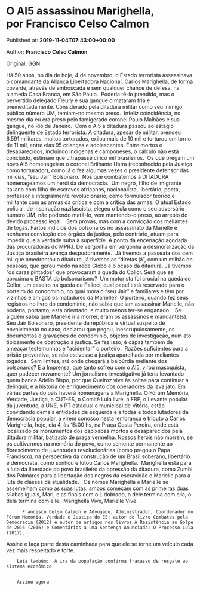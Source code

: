 
# O AI5 assassinou Marighella, por Francisco Celso Calmon

Published at: **2019-11-04T07:43:00+00:00**

Author: **Francisco Celso Calmon**

Original: [GGN](https://jornalggn.com.br/noticia/o-ai5-assassinou-marighella-por-francisco-celso-calmon/)

Há 50 anos, no dia de hoje, 4 de novembro, o Estado terrorista assassinava o comandante da Aliança Libertadora Nacional, Carlos Marighella, de forma covarde, através de emboscada e sem qualquer chance de defesa, na alameda Casa Branca, em São Paulo.  Poderia tê-lo prendido, mas o pervertido delegado Fleury e sua gangue o mataram fria e premeditadamente. Considerado pela ditadura militar como seu inimigo público número UM, temiam-no mesmo preso. 
Infeliz coincidência, no mesmo dia eu era preso pelo famigerado coronel Paulo Malhães e sua gangue, no Rio de Janeiro. 
Com o AI5 a ditadura passou ao estágio delinquente de Estado terrorista.
A ditadura, apesar de militar, prendeu 6.591 militares, muitos torturados, exilou mais de 10 mil e torturou em torno de 11 mil, entre elas 95 crianças e adolescentes. Entre mortos e desaparecidos, incluindo indígenas e camponeses, o cálculo não está concluído, estimam que ultrapasse cinco mil brasileiros. 
Os que pregam um novo AI5 homenageiam o coronel Brilhante Ustra (reconhecido pela Justiça como torturador), como já o fez algumas vezes o presidente defensor das milícias, “seu Jair” Bolsonaro. 
Nós que combatemos à DITADURA homenageamos um herói da democracia.  Um negro, filho de imigrante italiano com filha de escravos africanos, nacionalista, libertário, poeta, professor e integralmente revolucionário, como formulador teórico e militante com as armas da crítica e com a crítica das armas.
O atual Estado policial, de inspiração nazifascista, elegeu o Lula como o seu adversário número UM, não podendo matá-lo, vem mantendo-o preso, ao arrepio do devido processo legal.   Sem provas, mas com a convicção dos meliantes de togas.
Fartos indícios dos bolsonaros no assassinato da Marielle e nenhuma convicção dos órgãos da justiça, pelo contrário, atuam para impedir que a verdade suba à superfície. A ponto da encenação açodada das procuradoras do MPRJ. De vergonha em vergonha a desmoralização da Justiça brasileira avança despudoramente. 
Já tivemos a passeata dos cem mil que amedrontou a ditadura, já tivemos as “diretas já”, com um milhão de pessoas, que gerou medo na rede Globo e o ocaso da ditadura. Já tivemos “os caras pintados” que provocaram a queda do Collor. Será que se aproxima o BASTA do bolsonarismo? 
Um motorista foi crucial na queda do Collor, um caseiro na queda de Palloci, qual papel está reservado para o porteiro do condomínio, no qual mora o “seu Jair” e familiares e têm por vizinhos e amigos os matadores da Marielle? 
O porteiro, quando fez seus registros no livro do condomínio, não sabia que iam assassinar Marielle, não poderia, portanto, está orientado, e muito menos ter-se enganado.   Se alguém sabia que Marielle iria morrer, eram os assassinos e mandante(s).
Seu Jair Bolsonaro, presidente da república e virtual suspeito de envolvimento no caso, declarou que pegou, inescrupulosamente, os documentos e gravações do condomínio, objetos de investigação, num ato tipicamente de obstrução à justiça. Se fez isso, é capaz também de ameaçar testemunhas e “acidentar” o porteiro.  Razões suficientes para a prisão preventiva, se não estivesse a justiça aparelhada por meliantes togados. 
Sem limites, até onde chegará a balbúrdia meliante dos bolsonaros?
E a Imprensa, que tanto sofreu com o AI5, virou masoquista, quer padecer novamente? Um jornalismo investigativo já teria levantado quem banca Adélio Bispo, por que Queiroz vive às soltas para continuar a delinquir, e a história de enriquecimento dos operadores da lava jato.
Em várias partes do país haverá homenagens a Marighella. O Fórum Memória, Verdade, Justiça, a CUT-ES, o Comitê Lula livre, a FBP, o Levante popular da juventude, a UNE, o PT estadual e municipal de Vitória, estão convidando demais entidades de esquerda e a todas e todos lutadores da democracia popular, a virem conosco nesta lembrança e tributo a Carlos Marighella, hoje, dia 4, às 18:00 hs, na Praça Costa Pereira, onde está localizado os monumentos dos capixabas mortos e desaparecidos pela ditadura militar, batizado de praça vermelha.
Nossos heróis não morrem, se os cultivarmos na memória do povo, como semente permanente ao florescimento de juventudes revolucionárias (como pregou o Papa Francisco), na perspectiva da construção de um Brasil soberano, libertário e democrata, como sonhou e lutou Carlos Marighella. 
Marighella está para a luta da liberdade do povo brasileiro da opressão da ditadura, como Zumbi dos Palmares para a libertação dos negros da escravidão e Marielle para a luta de classes da atualidade.  
Os nomes Marighella e Marielle se assemelham como as suas lutas: ambos começam com as primeiras duas sílabas iguais, Mari, e as finais com o L dobrado, o dele termina com ella, o dela termina com elle. 
Marighella Vive, Marielle Vive.

        
          Francisco Celso Calmon é Advogado, Administrador, Coordenador do Fórum Memória, Verdade e Justiça do ES; autor do livro Combates pela Democracia (2012) e autor de artigos nos livros A Resistência ao Golpe de 2016 (2016) e Comentários a uma Sentença Anunciada: O Processo Lula (2017).
        
      
Assine e faça parte desta caminhada para que ele se torne um veículo cada vez mais respeitado e forte.

        Leia também:  A ira da população confirma fracasso de resgate ao sistema econômico
      

        Assine agora
      
